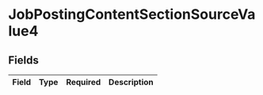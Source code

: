 # JobPostingContentSectionSourceValue4


## Fields

| Field       | Type        | Required    | Description |
| ----------- | ----------- | ----------- | ----------- |